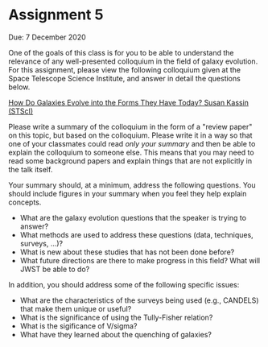 # Assignment 5

Due: 7 December 2020

One of the goals of this class is for you to be able to understand the relevance of any well-presented colloquium in the field of galaxy evolution. For this assignment, please view the following colloquium given at the Space Telescope Science Institute, and answer in detail the questions below.

[How Do Galaxies Evolve into the Forms They Have Today? Susan Kassin (STScI)](http://www.stsci.edu/contents/events/stsci/2018/november/how-do-galaxies-evolve-into-the-forms-they-have-today)

Please write a summary of the colloquium in the form of a "review paper" on this topic, but based on the colloquium. Please write it in a way so that one of your classmates could read *only your summary* and then be able to explain the colloquium to someone else. This means that you may need to read some background papers and explain things that are not explicitly in the talk itself.

Your summary should, at a minimum, address the following questions. You should include figures in your summary when you feel they help explain concepts.

* What are the galaxy evolution questions that the speaker is trying to answer?
* What methods are used to address these questions (data, techniques, surveys, ...)?
* What is new about these studies that has not been done before?
* What future directions are there to make progress in this field? What will JWST be able to do?

In addition, you should address some of the following specific issues:

* What are the characteristics of the surveys being used (e.g., CANDELS) that make them unique or useful?
* What is the significance of using the Tully-Fisher relation?
* What is the sigificance of V/sigma?
* What have they learned about the quenching of galaxies?
